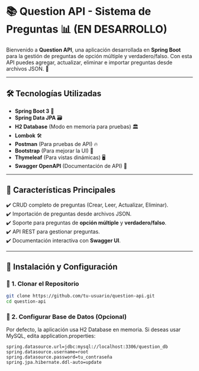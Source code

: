 # 📚 Question API - Sistema de Preguntas 📊 (EN DESARROLLO)

Bienvenido a **Question API**, una aplicación desarrollada en **Spring Boot** para la gestión de preguntas de opción múltiple y verdadero/falso. Con esta API puedes agregar, actualizar, eliminar e importar preguntas desde archivos JSON. 🚀

---

## 🛠️ Tecnologías Utilizadas

- **Spring Boot 3** 🌱
- **Spring Data JPA** 🗃️
- **H2 Database** (Modo en memoria para pruebas) 🏛️
- **Lombok** 🛠️
- **Postman** (Para pruebas de API) 🔥
- **Bootstrap** (Para mejorar la UI) 🎨
- **Thymeleaf** (Para vistas dinámicas) 🖥️
- **Swagger OpenAPI** (Documentación de API) 📄

---

## 📌 Características Principales

✔️ CRUD completo de preguntas (Crear, Leer, Actualizar, Eliminar).  
✔️ Importación de preguntas desde archivos JSON.  
✔️ Soporte para preguntas de **opción múltiple** y **verdadero/falso**.  
✔️ API REST para gestionar preguntas.  
✔️ Documentación interactiva con **Swagger UI**.  

---

## 🚀 Instalación y Configuración

### 🔹 1. Clonar el Repositorio  
~~~bash
git clone https://github.com/tu-usuario/question-api.git
cd question-api
~~~

### 🔹 2. Configurar Base de Datos (Opcional)

Por defecto, la aplicación usa H2 Database en memoria.
Si deseas usar MySQL, edita application.properties:
~~~
spring.datasource.url=jdbc:mysql://localhost:3306/question_db
spring.datasource.username=root
spring.datasource.password=tu_contraseña
spring.jpa.hibernate.ddl-auto=update
~~~

